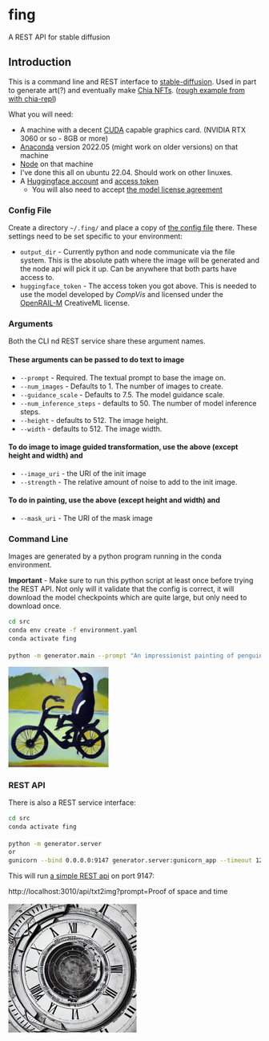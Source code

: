 # fing

A REST API for stable diffusion

## Introduction

This is a command line and REST interface to [stable-diffusion](https://github.com/CompVis/stable-diffusion). Used in part to generate art(?) and eventually make [Chia NFTs](https://www.chia.net/2022/06/29/1.4.0-introducing-the-chia-nft1-standard.en.html). ([rough example from with chia-repl](https://github.com/dkackman/chia-repl/blob/main/examples/scripts/txt2nft.js))

What you will need:

- A machine with a decent [CUDA](https://developer.nvidia.com/cuda-downloads) capable graphics card. (NVIDIA RTX 3060 or so - 8GB or more)
- [Anaconda](https://www.anaconda.com/) version 2022.05 (might work on older versions) on that machine
- [Node](https://nodejs.org/en/) on that machine
- I've done this all on ubuntu 22.04. Should work on other linuxes.
- A [Huggingface account](https://huggingface.co/welcome) and [access token](https://huggingface.co/settings/tokens)
  - You will also need to accept [the model license agreement](https://huggingface.co/CompVis/stable-diffusion-v1-4)

### Config File

Create a directory `~/.fing/` and place a copy of [the config file](https://github.com/dkackman/fing/blob/main/src/config.yaml) there.
These settings need to be set specific to your environment:

- `output_dir` - Currently python and node communicate via the file system. This is the absolute path where the image will be generated and the node api will pick it up. Can be anywhere that both parts have access to.
- `huggingface_token` - The access token you got above. This is needed to use the model developed by _CompVis_ and licensed under the [OpenRAIL-M](https://github.com/CompVis/stable-diffusion/blob/main/LICENSE) CreativeML license.

### Arguments

Both the CLI nd REST service share these argument names.

#### These arguments can be passed to do text to image

- `--prompt` - Required. The textual prompt to base the image on.
- `--num_images` - Defaults to 1. The number of images to create.
- `--guidance_scale` - Defaults to 7.5. The model guidance scale.
- `--num_inference_steps` - defaults to 50. The number of model inference steps.
- `--height` - defaults to 512. The image height.
- `--width` - defaults to 512. The image width.

#### To do image to image guided transformation, use the above (except height and width) and

- `--image_uri` - the URI of the init image
- `--strength` - The relative amount of noise to add to the init image.

#### To do in painting, use the above (except height and width) and

- `--mask_uri` - The URI of the mask image

### Command Line

Images are generated by a python program running in the conda environment.

**Important** - Make sure to run this python script at least once before trying the REST API. Not only will it validate that the config is correct, it will download the model checkpoints which are quite large, but only need to download once.

```bash
cd src
conda env create -f environment.yaml
conda activate fing

python -m generator.main --prompt "An impressionist painting of penguin on a bicycle."
```

<img src="pb.jpg" width="200" height="200" alt="An impressionist painting of penguin on a bicycle."/>

### REST API

There is also a REST service interface:

```bash
cd src
conda activate fing

python -m generator.server
or 
gunicorn --bind 0.0.0.0:9147 generator.server:gunicorn_app --timeout 120
```

This will run [a simple REST api](https://dkackman.github.io/fing/) on port 9147:

<div>
http://localhost:3010/api/txt2img?prompt=Proof of space and time
</div>

<br>

<img src="post.jpg" width="256" height="256" alt="Proof of space and time."/>
